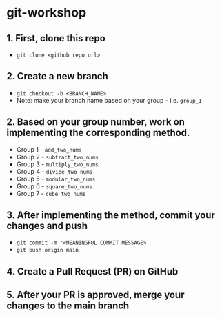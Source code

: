 # git-workshop

## 1. First, clone this repo
  * `git clone <github repo url>`
## 2. Create a new branch
  * `git checkout -b <BRANCH_NAME>`
  * Note: make your branch name based on your group - i.e. `group_1` 
## 2. Based on your group number, work on implementing the corresponding method. 
  * Group 1 - `add_two_nums`
  * Group 2 - `subtract_two_nums`
  * Group 3 - `multiply_two_nums`
  * Group 4 - `divide_two_nums`
  * Group 5 - `modular_two_nums`
  * Group 6 - `square_two_nums`
  * Group 7 - `cube_two_nums`
## 3. After implementing the method, commit your changes and push
  * `git commit -m "<MEANINGFUL COMMIT MESSAGE>`
  * `git push origin main`
## 4. Create a Pull Request (PR) on GitHub
## 5. After your PR is approved, merge your changes to the main branch
